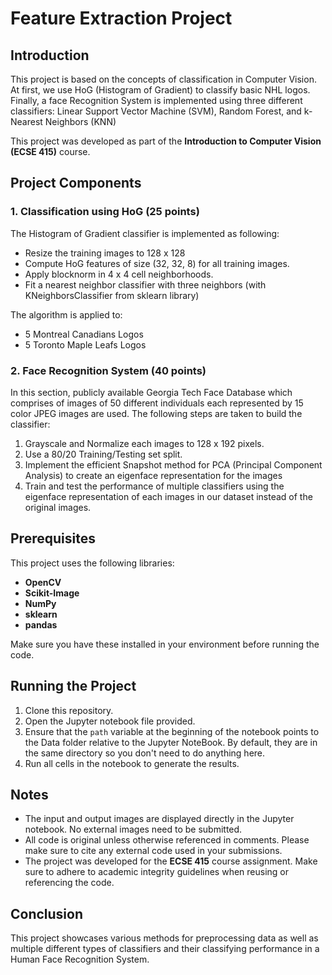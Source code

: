 # Feature Extraction Project

## Introduction
This project is based on the concepts of classification in Computer Vision. At first, we use HoG (Histogram of Gradient) to classify basic NHL logos. Finally, a face Recognition System is implemented using three different classifiers: Linear Support Vector Machine (SVM), Random Forest, and k-Nearest Neighbors (KNN)

This project was developed as part of the **Introduction to Computer Vision (ECSE 415)** course.

## Project Components

### 1. Classification using HoG (25 points)
The Histogram of Gradient classifier is implemented as following:
- Resize the training images to 128 x 128
- Compute HoG features of size (32, 32, 8) for all training images.
- Apply blocknorm in 4 x 4 cell neighborhoods.
- Fit a nearest neighbor classifier with three neighbors (with KNeighborsClassifier from sklearn library)

The algorithm is applied to:
- 5 Montreal Canadians Logos 
- 5 Toronto Maple Leafs Logos

### 2. Face Recognition System (40 points)
In this section, publicly available Georgia Tech Face Database which comprises of images of 50 different individuals each represented by 15 color JPEG images are used. The following steps are taken to build the classifier:

1. Grayscale and Normalize each images to 128 x 192 pixels.
2. Use a 80/20 Training/Testing set split.
3. Implement the efficient Snapshot method for PCA (Principal Component Analysis) to create an eigenface representation for the images
4. Train and test the performance of multiple classifiers using the eigenface representation of each images in our dataset instead of the original images.

## Prerequisites
This project uses the following libraries:
- **OpenCV**
- **Scikit-Image**
- **NumPy**
- **sklearn**
- **pandas**

Make sure you have these installed in your environment before running the code.

## Running the Project
1. Clone this repository.
2. Open the Jupyter notebook file provided.
3. Ensure that the `path` variable at the beginning of the notebook points to the Data folder relative to the Jupyter NoteBook. By default, they are in the same directory so you don't need to do anything here.
4. Run all cells in the notebook to generate the results.

## Notes
- The input and output images are displayed directly in the Jupyter notebook. No external images need to be submitted.
- All code is original unless otherwise referenced in comments. Please make sure to cite any external code used in your submissions.
- The project was developed for the **ECSE 415** course assignment. Make sure to adhere to academic integrity guidelines when reusing or referencing the code.

## Conclusion
This project showcases various methods for preprocessing data as well as multiple different types of classifiers and their classifying performance in a Human Face Recognition System.
